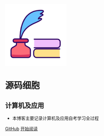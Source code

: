 ![logo](_media/logo.png)

# 源码细胞

## 计算机及应用

- 本博客主要记录计算机及应用自考学习全过程
    

[GitHub](<https://gitee.com/SourceCell>)
[开始阅读](README.md)